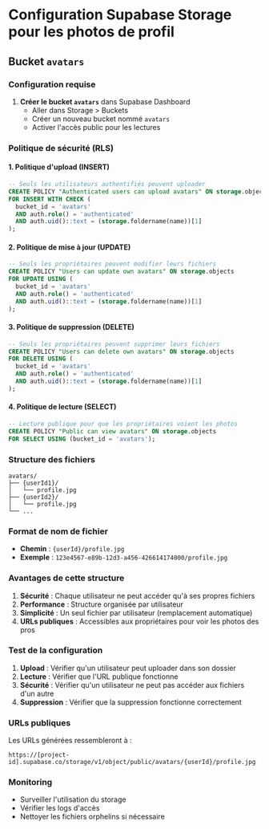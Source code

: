# Configuration Supabase Storage pour les photos de profil

## Bucket `avatars`

### Configuration requise

1. **Créer le bucket `avatars`** dans Supabase Dashboard
   - Aller dans Storage > Buckets
   - Créer un nouveau bucket nommé `avatars`
   - Activer l'accès public pour les lectures

### Politique de sécurité (RLS)

#### 1. Politique d'upload (INSERT)
```sql
-- Seuls les utilisateurs authentifiés peuvent uploader
CREATE POLICY "Authenticated users can upload avatars" ON storage.objects
FOR INSERT WITH CHECK (
  bucket_id = 'avatars' 
  AND auth.role() = 'authenticated'
  AND auth.uid()::text = (storage.foldername(name))[1]
);
```

#### 2. Politique de mise à jour (UPDATE)
```sql
-- Seuls les propriétaires peuvent modifier leurs fichiers
CREATE POLICY "Users can update own avatars" ON storage.objects
FOR UPDATE USING (
  bucket_id = 'avatars' 
  AND auth.role() = 'authenticated'
  AND auth.uid()::text = (storage.foldername(name))[1]
);
```

#### 3. Politique de suppression (DELETE)
```sql
-- Seuls les propriétaires peuvent supprimer leurs fichiers
CREATE POLICY "Users can delete own avatars" ON storage.objects
FOR DELETE USING (
  bucket_id = 'avatars' 
  AND auth.role() = 'authenticated'
  AND auth.uid()::text = (storage.foldername(name))[1]
);
```

#### 4. Politique de lecture (SELECT)
```sql
-- Lecture publique pour que les propriétaires voient les photos
CREATE POLICY "Public can view avatars" ON storage.objects
FOR SELECT USING (bucket_id = 'avatars');
```

### Structure des fichiers

```
avatars/
├── {userId1}/
│   └── profile.jpg
├── {userId2}/
│   └── profile.jpg
└── ...
```

### Format de nom de fichier

- **Chemin** : `{userId}/profile.jpg`
- **Exemple** : `123e4567-e89b-12d3-a456-426614174000/profile.jpg`

### Avantages de cette structure

1. **Sécurité** : Chaque utilisateur ne peut accéder qu'à ses propres fichiers
2. **Performance** : Structure organisée par utilisateur
3. **Simplicité** : Un seul fichier par utilisateur (remplacement automatique)
4. **URLs publiques** : Accessibles aux propriétaires pour voir les photos des pros

### Test de la configuration

1. **Upload** : Vérifier qu'un utilisateur peut uploader dans son dossier
2. **Lecture** : Vérifier que l'URL publique fonctionne
3. **Sécurité** : Vérifier qu'un utilisateur ne peut pas accéder aux fichiers d'un autre
4. **Suppression** : Vérifier que la suppression fonctionne correctement

### URLs publiques

Les URLs générées ressembleront à :
```
https://[project-id].supabase.co/storage/v1/object/public/avatars/{userId}/profile.jpg
```

### Monitoring

- Surveiller l'utilisation du storage
- Vérifier les logs d'accès
- Nettoyer les fichiers orphelins si nécessaire
